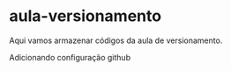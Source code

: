 # aula-versionamento
Aqui vamos armazenar códigos da aula de versionamento.

Adicionando configuração github